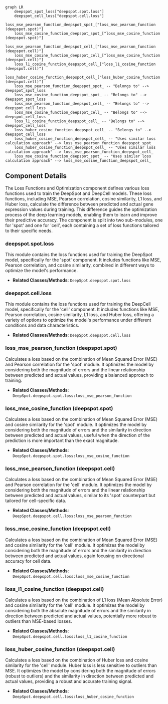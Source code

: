 ```mermaid
graph LR
    deepspot_spot_loss["deepspot.spot.loss"]
    deepspot_cell_loss["deepspot.cell.loss"]
    loss_mse_pearson_function_deepspot_spot_["loss_mse_pearson_function (deepspot.spot)"]
    loss_mse_cosine_function_deepspot_spot_["loss_mse_cosine_function (deepspot.spot)"]
    loss_mse_pearson_function_deepspot_cell_["loss_mse_pearson_function (deepspot.cell)"]
    loss_mse_cosine_function_deepspot_cell_["loss_mse_cosine_function (deepspot.cell)"]
    loss_l1_cosine_function_deepspot_cell_["loss_l1_cosine_function (deepspot.cell)"]
    loss_huber_cosine_function_deepspot_cell_["loss_huber_cosine_function (deepspot.cell)"]
    loss_mse_pearson_function_deepspot_spot_ -- "Belongs to" --> deepspot_spot_loss
    loss_mse_cosine_function_deepspot_spot_ -- "Belongs to" --> deepspot_spot_loss
    loss_mse_pearson_function_deepspot_cell_ -- "Belongs to" --> deepspot_cell_loss
    loss_mse_cosine_function_deepspot_cell_ -- "Belongs to" --> deepspot_cell_loss
    loss_l1_cosine_function_deepspot_cell_ -- "Belongs to" --> deepspot_cell_loss
    loss_huber_cosine_function_deepspot_cell_ -- "Belongs to" --> deepspot_cell_loss
    loss_huber_cosine_function_deepspot_cell_ -- "Uses similar loss calculation approach" --> loss_mse_pearson_function_deepspot_spot_
    loss_huber_cosine_function_deepspot_cell_ -- "Uses similar loss calculation approach" --> loss_mse_pearson_function_deepspot_cell_
    loss_mse_cosine_function_deepspot_spot_ -- "Uses similar loss calculation approach" --> loss_mse_cosine_function_deepspot_cell_
```

## Component Details

The Loss Functions and Optimization component defines various loss functions used to train the DeepSpot and DeepCell models. These loss functions, including MSE, Pearson correlation, cosine similarity, L1 loss, and Huber loss, calculate the difference between predicted and actual gene expression values during training. This difference guides the optimization process of the deep learning models, enabling them to learn and improve their predictive accuracy. The component is split into two sub-modules, one for 'spot' and one for 'cell', each containing a set of loss functions tailored to their specific needs.

### deepspot.spot.loss
This module contains the loss functions used for training the DeepSpot model, specifically for the 'spot' component. It includes functions like MSE, Pearson correlation, and cosine similarity, combined in different ways to optimize the model's performance.
- **Related Classes/Methods**: `DeepSpot.deepspot.spot.loss`

### deepspot.cell.loss
This module contains the loss functions used for training the DeepCell model, specifically for the 'cell' component. It includes functions like MSE, Pearson correlation, cosine similarity, L1 loss, and Huber loss, offering a variety of options to optimize the model's performance under different conditions and data characteristics.
- **Related Classes/Methods**: `DeepSpot.deepspot.cell.loss`

### loss_mse_pearson_function (deepspot.spot)
Calculates a loss based on the combination of Mean Squared Error (MSE) and Pearson correlation for the 'spot' module. It optimizes the model by considering both the magnitude of errors and the linear relationship between predicted and actual values, providing a balanced approach to training.
- **Related Classes/Methods**: `DeepSpot.deepspot.spot.loss:loss_mse_pearson_function`

### loss_mse_cosine_function (deepspot.spot)
Calculates a loss based on the combination of Mean Squared Error (MSE) and cosine similarity for the 'spot' module. It optimizes the model by considering both the magnitude of errors and the similarity in direction between predicted and actual values, useful when the direction of the prediction is more important than the exact magnitude.
- **Related Classes/Methods**: `DeepSpot.deepspot.spot.loss:loss_mse_cosine_function`

### loss_mse_pearson_function (deepspot.cell)
Calculates a loss based on the combination of Mean Squared Error (MSE) and Pearson correlation for the 'cell' module. It optimizes the model by considering both the magnitude of errors and the linear relationship between predicted and actual values, similar to its 'spot' counterpart but tailored for cell-specific data.
- **Related Classes/Methods**: `DeepSpot.deepspot.cell.loss:loss_mse_pearson_function`

### loss_mse_cosine_function (deepspot.cell)
Calculates a loss based on the combination of Mean Squared Error (MSE) and cosine similarity for the 'cell' module. It optimizes the model by considering both the magnitude of errors and the similarity in direction between predicted and actual values, again focusing on directional accuracy for cell data.
- **Related Classes/Methods**: `DeepSpot.deepspot.cell.loss:loss_mse_cosine_function`

### loss_l1_cosine_function (deepspot.cell)
Calculates a loss based on the combination of L1 loss (Mean Absolute Error) and cosine similarity for the 'cell' module. It optimizes the model by considering both the absolute magnitude of errors and the similarity in direction between predicted and actual values, potentially more robust to outliers than MSE-based losses.
- **Related Classes/Methods**: `DeepSpot.deepspot.cell.loss:loss_l1_cosine_function`

### loss_huber_cosine_function (deepspot.cell)
Calculates a loss based on the combination of Huber loss and cosine similarity for the 'cell' module. Huber loss is less sensitive to outliers than MSE. It optimizes the model by considering both the magnitude of errors (robust to outliers) and the similarity in direction between predicted and actual values, providing a robust and accurate training signal.
- **Related Classes/Methods**: `DeepSpot.deepspot.cell.loss:loss_huber_cosine_function`
